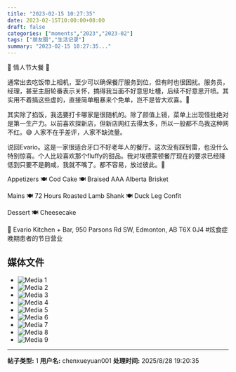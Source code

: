 ```yaml
---
title: "2023-02-15 10:27:35"
date: 2023-02-15T10:00:00+08:00
draft: false
categories: ["moments","2023","2023-02"]
tags: ["朋友圈","生活记录"]
summary: "2023-02-15 10:27:35..."
---
```


🩷 情人节大餐 🩷

通常出去吃饭带上相机，至少可以确保餐厅服务到位，但有时也很困扰。服务员，经理，甚至主厨轮番表示关怀，搞得我当面不好意思吐槽，后续不好意思开喷。其实用不着搞这些虚的，直接简单粗暴来个免单，岂不是皆大欢喜。🤗

其实除了掐饭，我选要打卡哪家是很随机的。除了颜值上镜，菜单上出现怪批绝对是第一生产力。以前喜欢探新店，但新店网红去得太多，所以一般都不鸟我这种网不红。😅 人家不在乎差评，人家不缺流量。

说回Evario。这是一家很适合牙口不好老年人的餐厅。这次没有踩到雷，也没什么特别惊喜。个人比较喜欢那个fluffy的甜品。我对埃德蒙顿餐厅现在的要求已经降低到只要不是齁咸，我就不嘴了。都不容易，放过彼此。🥹

Appetizers
🍽️ Cod Cake
🍽️ Braised AAA Alberta Brisket

Mains
🍽️ 72 Hours Roasted Lamb Shank
🍽️ Duck Leg Confit

Dessert
🍽️ Cheesecake

📍 Evario Kitchen + Bar, 950 Parsons Rd SW, Edmonton, AB T6X 0J4
​
​#炫食症晚期患者的节日营业

## 媒体文件

- ![Media 1](/Moments/photos/2023-02-15/202302151027350.jpg)
- ![Media 2](/Moments/photos/2023-02-15/202302151027351.jpg)
- ![Media 3](/Moments/photos/2023-02-15/202302151027352.jpg)
- ![Media 4](/Moments/photos/2023-02-15/202302151027353.jpg)
- ![Media 5](/Moments/photos/2023-02-15/202302151027354.jpg)
- ![Media 6](/Moments/photos/2023-02-15/202302151027355.jpg)
- ![Media 7](/Moments/photos/2023-02-15/202302151027356.jpg)
- ![Media 8](/Moments/photos/2023-02-15/202302151027357.jpg)
- ![Media 9](/Moments/photos/2023-02-15/202302151027358.jpg)

---

**帖子类型:** 1
**用户名:** chenxueyuan001
**处理时间:** 2025/8/28 19:20:35